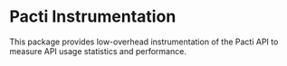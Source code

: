 # Pacti Instrumentation

This package provides low-overhead instrumentation of the Pacti API to measure API usage statistics and performance.
